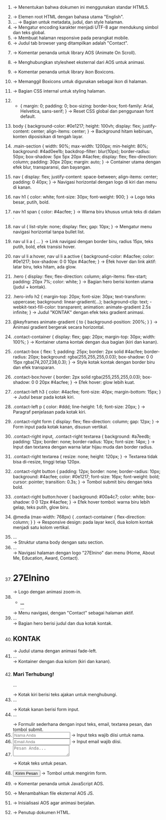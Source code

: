 1. <!DOCTYPE html>
   → Menentukan bahwa dokumen ini menggunakan standar HTML5.

2. <html lang="en">
   → Elemen root HTML dengan bahasa utama "English".

3. <head> ... </head>
   → Bagian untuk metadata, judul, dan style halaman.

4. <meta charset="UTF-8" />
   → Mengatur encoding karakter menjadi UTF-8 agar mendukung simbol dan teks global.

5. <meta name="viewport" content="width=device-width, initial-scale=1.0" />
   → Membuat halaman responsive pada perangkat mobile.

6. <title>Contact</title>
   → Judul tab browser yang ditampilkan adalah "Contact".

7. <!-- AOS CSS -->
   → Komentar penanda untuk library AOS (Animate On Scroll).

8. <link rel="stylesheet" href="https://unpkg.com/aos@next/dist/aos.css" />
   → Menghubungkan stylesheet eksternal dari AOS untuk animasi.

9. <!-- Boxicons CSS -->
   → Komentar penanda untuk library ikon Boxicons.

10. <link href="https://unpkg.com/boxicons@2.1.4/css/boxicons.min.css" rel="stylesheet"/>
    → Memanggil Boxicons untuk digunakan sebagai ikon di halaman.

11. <style> ... </style>
    → Bagian CSS internal untuk styling halaman.

12. * { margin: 0; padding: 0; box-sizing: border-box; font-family: Arial, Helvetica, sans-serif; }
    → Reset CSS global dan penggunaan font default.

13. body { background-color: #0e1217; height: 100vh; display: flex; justify-content: center; align-items: center; }
    → Background hitam kebiruan, konten diposisikan di tengah layar.

14. .main-section { width: 90%; max-width: 1200px; min-height: 80%; background: #4ad0ee1b; backdrop-filter: blur(10px); border-radius: 50px; box-shadow: 5px 5px 20px #4acfee; display: flex; flex-direction: column; padding: 30px 20px; margin: auto; }
    → Container utama dengan efek blur, transparansi, dan bayangan.

15. nav { display: flex; justify-content: space-between; align-items: center; padding: 0 40px; }
    → Navigasi horizontal dengan logo di kiri dan menu di kanan.

16. nav h1 { color: white; font-size: 30px; font-weight: 900; }
    → Logo teks besar, putih, bold.

17. nav h1 span { color: #4acfee; }
    → Warna biru khusus untuk teks di dalam <span>.

18. nav ul { list-style: none; display: flex; gap: 10px; }
    → Mengatur menu navigasi horizontal tanpa bullet list.

19. nav ul li a { ... }
    → Link navigasi dengan border biru, radius 15px, teks putih, bold, efek transisi hover.

20. nav ul li a:hover, nav ul li a.active { background-color: #4acfee; color: #0e1217; box-shadow: 0 0 10px #4acfee; }
    → Efek hover dan link aktif: latar biru, teks hitam, ada glow.

21. .hero { display: flex; flex-direction: column; align-items: flex-start; padding: 20px 7%; color: white; }
    → Bagian hero berisi konten utama (judul + kontak).

22. .hero-info h2 { margin-top: 20px; font-size: 30px; text-transform: uppercase; background: linear-gradient(...); background-clip: text; -webkit-text-fill-color: transparent; animation: animate-gradient 2.5s infinite; }
    → Judul "KONTAK" dengan efek teks gradient animasi.

23. @keyframes animate-gradient { to { background-position: 200%; } }
    → Animasi gradient bergerak secara horizontal.

24. .contact-container { display: flex; gap: 20px; margin-top: 30px; width: 100%; }
    → Kontainer utama kontak dengan dua bagian (kiri dan kanan).

25. .contact-box { flex: 1; padding: 25px; border: 2px solid #4acfee; border-radius: 20px; background: rgba(255,255,255,0.03); box-shadow: 0 0 15px rgba(74,207,238,0.3); }
    → Style kotak kontak dengan border biru dan efek transparan.

26. .contact-box:hover { border: 2px solid rgba(255,255,255,0.03); box-shadow: 0 0 20px #4acfee; }
    → Efek hover: glow lebih kuat.

27. .contact-left h3 { color: #4acfee; font-size: 40px; margin-bottom: 15px; }
    → Judul besar pada kotak kiri.

28. .contact-left p { color: #ddd; line-height: 1.6; font-size: 20px; }
    → Paragraf penjelasan pada kotak kiri.

29. .contact-right form { display: flex; flex-direction: column; gap: 12px; }
    → Form input pada kotak kanan, disusun vertikal.

30. .contact-right input, .contact-right textarea { background: #a7eedb; padding: 12px; border: none; border-radius: 10px; font-size: 14px; }
    → Input dan textarea dengan warna latar hijau muda dan border radius.

31. .contact-right textarea { resize: none; height: 120px; }
    → Textarea tidak bisa di-resize, tinggi tetap 120px.

32. .contact-right button { padding: 12px; border: none; border-radius: 10px; background: #4acfee; color: #0e1217; font-size: 16px; font-weight: bold; cursor: pointer; transition: 0.3s; }
    → Tombol submit biru dengan teks bold.

33. .contact-right button:hover { background: #00a4c7; color: white; box-shadow: 0 0 12px #4acfee; }
    → Efek hover tombol: warna biru lebih gelap, teks putih, glow biru.

34. @media (max-width: 768px) { .contact-container { flex-direction: column; } }
    → Responsive design: pada layar kecil, dua kolom kontak menjadi satu kolom vertikal.

35. <body> <section class="main-section"> ... </section> </body>
    → Struktur utama body dengan satu section.

36. <nav> ... </nav>
    → Navigasi halaman dengan logo "27Elnino" dan menu (Home, About Me, Education, Award, Contact).

37. <h1 data-aos="zoom-in"> <span>27</span>Elnino </h1>
    → Logo dengan animasi zoom-in.

38. <ul> <li><a href="...">...</a></li> ... </ul>
    → Menu navigasi, dengan "Contact" sebagai halaman aktif.

39. <div class="hero"> ... </div>
    → Bagian hero berisi judul dan dua kotak kontak.

40. <h2 data-aos="fade-left">KONTAK</h2>
    → Judul utama dengan animasi fade-left.

41. <div class="contact-container"> ... </div>
    → Kontainer dengan dua kolom (kiri dan kanan).

42. <div class="contact-box contact-left"> <h3>Mari Terhubung!</h3> <p>...</p> </div>
    → Kotak kiri berisi teks ajakan untuk menghubungi.

43. <div class="contact-box contact-right"> <form> ... </form> </div>
    → Kotak kanan berisi form input.

44. <form action="#" method="post"> ... </form>
    → Formulir sederhana dengan input teks, email, textarea pesan, dan tombol submit.

45. <input type="text" placeholder="Nama Anda" required />
    → Input teks wajib diisi untuk nama.

46. <input type="email" placeholder="Email Anda" required />
    → Input email wajib diisi.

47. <textarea placeholder="Pesan Anda..." required></textarea>
    → Kotak teks untuk pesan.

48. <button type="submit">Kirim Pesan</button>
    → Tombol untuk mengirim form.

49. <!-- AOS JS -->
    → Komentar penanda untuk JavaScript AOS.

50. <script src="https://unpkg.com/aos@next/dist/aos.js"></script>
    → Menambahkan file eksternal AOS JS.

51. <script> AOS.init(); </script>
    → Inisialisasi AOS agar animasi berjalan.

52. </html>
    → Penutup dokumen HTML.

